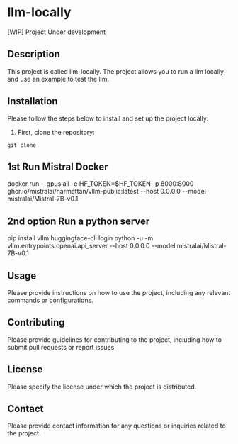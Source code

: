# llm-locally

[WIP] Project Under development

## Description

This project is called llm-locally. The project allows you to run a llm locally and use an example to test the llm.

## Installation

Please follow the steps below to install and set up the project locally:

1. First, clone the repository:

```
git clone
```

## 1st Run Mistral Docker

docker run --gpus all -e HF_TOKEN=$HF_TOKEN -p 8000:8000 ghcr.io/mistralai/harmattan/vllm-public:latest --host 0.0.0.0 --model mistralai/Mistral-7B-v0.1

## 2nd option Run a python server

pip install vllm
huggingface-cli login
python -u -m vllm.entrypoints.openai.api_server --host 0.0.0.0 --model mistralai/Mistral-7B-v0.1

## Usage

Please provide instructions on how to use the project, including any relevant commands or configurations.

## Contributing

Please provide guidelines for contributing to the project, including how to submit pull requests or report issues.

## License

Please specify the license under which the project is distributed.

## Contact

Please provide contact information for any questions or inquiries related to the project.
